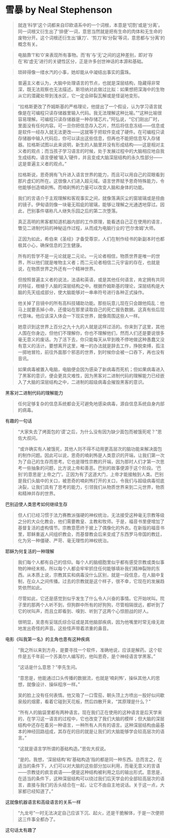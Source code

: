 # 雪暴 by Neal Stephenson

> 就连‘科学’这个词都来自印欧语系中的一个词根，本意是‘切割’或是‘分离’。同一词根又衍生出了‘排便’一词，意思当然就是把有生命的肉体和无生命的废物分开。这个词根还衍生出‘镰刀’、‘剪刀’和‘分裂’等词，意思都与‘分离’的概念有关。


> 电脑靠‘1’和‘0’来表现所有事物。而‘有’与‘无’之间的这种差别，即对‘存在’和‘虚无’进行的关键性区分，正是许多创世神话的本源和基础。


> 琐碎得像一缕水汽的小事，她却能从中凝结出事实的露珠。

> 普遍主义者认为，大脑中处理语言的节点，也就是深层结构，隐藏得非常深，既无法观察也无法描述。斯坦纳对此做过比拟：如果想把深海中的生物从它的潜藏处带到浅水区，它一定会碎裂瓦解或是怪诞地变形。



> “拉格斯更改了乔姆斯基的严格理论，他提出了一个假设，认为学习语言就像是在可编程只读存储器里输入代码。我无法理解这种比喻。”“这种比喻很容易理解。可编程只读存储器是一种存储芯片。”阿弘说，“它们刚出厂时，里面没有任何内容。可一旦你把信息存入芯片，然后将信息冻结——信息或是软件一经存入就无法更改——这就等于把软件变成了硬件。在可编程只读存储器中输入代码后，你可以读出这些信息，但再也不能把信息写入存储器。拉格斯试图以此来说明，新生的人脑里并没有形成结构——这是相对主义者的观点；而当孩子学习语言的时候，处于发展过程中的大脑相应地自我生成结构，语言便被‘输入’硬件，并且变成大脑深层结构的永久性部分——这是普遍主义者的观点。”



> 拉格斯说，恩奇拥有飞升进入语言世界的能力，而且可以用自己的双眼看到那片虚幻的所在。这很像人们进入超元域。语言世界赋予恩奇特殊能力，令他能够创造喃刹怖。而喃刹怖的力量可以改变人脑和身体的功能。



> 我们的言语介于主观理解和客观事实之间，就像落满灰尘的窗玻璃或是扭曲的镜子。伊甸语则像一块毫无瑕疵的玻璃，能够让理解之光通透地穿过。因此，巴别事件堪称凡人继失乐园之后的第二次堕落。



> 真正高明的黑客都知道机器内部的工作原理，能看透自己正在使用的语言，瞥见二进制代码的神秘运作过程，从而成为电脑行业的‘巴尔舍姆’大师。



> 正因为如此，希伯来《圣经》才备受尊崇，人们在制作经书的新副本时也都极其小心，确保信息的卫生健康。



> 所有的哲学不是一元论就是二元论。一元论者相信，物质世界是唯一的世界，所以他们就是唯物主义者；而二元论者相信二元宇宙的存在，也就是说，在物质世界之外还有一个精神世界。



> 但按照普遍主义者的说法，法语和英语，或是其他任何语言，肯定拥有共同的特征，根植于人脑的深层结构之中。根据乔姆斯基的理论，深层结构是大脑的先天组成部分，使大脑能够对一串串符号进行各种正式操作。



> 他关掉了目镜中的所有高科技辅助功能。那些玩意儿现在只会跟他捣乱：他马上就要丢掉小命，还傻站在那里读取自己的死亡报告数据。这真有些后现代意味。他应该深入体会一下现实世界，就像周围这些人一样。



> 她意识到这世界上百分之九十九的人就是这样过活的。你来到了这里，其他人围在你身边，但他们不理解你，你也不理解他们，然而人们还是要说很多毫无意义的废话。为了活下去，你只能每天从早到晚不停地做这种愚蠢又没有意义的活计。要想离开这里，唯一的办法就是辞去工作，挣脱束缚，孤注一掷地冒险，前往外面那个邪恶的世界，到时候你会被一口吞下，再也没有音讯。



> 如果病毒被置入电脑，电脑便会因为感染了新病毒而死机；但如果病毒进入了黑客的意识，便会更具灾难性，因为黑客对二进制代码的理解能力已经嵌入了大脑的深层结构之中，二进制的超级病毒会摧毁黑客的意识。

黑客对二进制代码的理解能力

> 任何足够复杂的信息系统都会无可避免地感染病毒，源自信息系统自身内部的病毒。

有趣的一句话

> “大家失去了烤面包的‘谟’之后，为什么没有因为缺少面包而被饿死呢？”恩佐大叔问。
>
> “或许确实有人被饿死，其他人则不得不动用更高层次的脑功能来解决面包的制作问题。因此可以说，恩奇的喃刹怖是人类意识的开端，让我们第一次为了自己的生存而思考。它也是理性宗教的开端，因为那时人们才第一次思考一些抽象的问题，比方说上帝和善恶。巴别的故事便源于这个阶段。‘巴别’的意思是‘上帝之门’。正因为有了这道大门，上帝才能接触到人类。巴别是我们头脑中的关口，被恩奇的喃刹怖打开的关口，令我们与超级病毒彻底决裂，让我们具有了思考的能力，引领我们从物质世界来到二元世界，物质和精神并存的世界。

巴别迫使人类思考如何继续生存

> 但人们已经习惯于法力赛教派强硬的神权统治，无法接受这种毫无宗教等级之分的大众化教会，他们需要教皇、主教和牧师。于是，福音书里便增加了基督复活的虚构情节。宗教意愿终于披上了偶像化的外衣。在新版的福音书里，耶稣重返人间组织教会，而基督教会后来变成了东西罗马帝国的教廷，化为另一种僵硬、严苛、毫无理性的神权统治。

耶稣为何复活的一种理解

> 我们每个人都有自己的信仰。每个人的脑细胞里似乎都有感受宗教或类似事物的神经末梢，所以每个人都会牢牢抓住任何能够填补我们精神裂隙的东西。从本质上说，宗教其实和病毒没什么区别，就是一段信息，在人脑中复制，在众人之间传播。过去的宗教就是这个样子，很不幸，它现在的发展趋势依然如此。



> 尽管如此，它还是感觉到似乎发生了什么令人兴奋的事情。它开始吠叫。院子里的那两个人听不到，但狗群中所有的好狗狗，尽管相隔很远，都听到了它的吠叫声，而且立即看到、嗅到、听到了这两个心惊胆战的好人。


> 很明显，吴患有妥瑞氏综合征或是其他脑部疾病，因为他嘴里时常无缘无故地发出奇怪的声音。这些怪声带着浓重的鼻音。

电影《叫我第一名》的主角也患有这种疾病

> “我之所以来到方舟，是要寻找一个软件，准确地说，应该是解药。这个软件是五千年前一个苏美尔人编写的，他叫恩奇，是个神经语言学黑客。”
>
> “这话是什么意思？”李先生问。
>
> “意思是，他能通过口头传播的数据流，也就是‘喃刹怖’，操纵其他人的思想，就像设计、操纵程序一样。”
>
> 吴的脸上没有任何表情。他又吸了一口雪茄，朝头顶上方喷出一股好似间歇泉般的烟雾，看着它碰到天花板，然后四散开来，“其原理是什么？”
>
> “所有人的脑袋里都有两种语言。现在我们正在使用的这种语言是后天学来的，在学习这一语言的过程中，它也改变了我们大脑的模样；但大脑的深层结构中还存在着另一种语言，一种所有人共有的语言。这种深层结构由最基本的神经回路组成，其存在的目的就是让我们的大脑能够学会较高层次的语言。”
>
> “这就是语言学所谓的基础构造。”恩佐大叔说。
>
> “是的。我想，‘深层结构’和‘基础构造’指的都是同一种东西。总而言之，在适当的条件下，人们可以对大脑的这些部分加以利用，而毫无意义的言语——宗教徒的疯言疯语——便是这种结构被利用之后的输出形式。意思是，在适当的条件下，这种深层结构可以绕过我们后天学会的全部较高层次的语言，直接与我们的舌头结合在一起，让它不由自主地说话。关于这一点，大家都已经知道了。”

这就像机器语言和高级语言的关系一样

> “九龙号”一时无法决定自己应该下沉、起火，还是干脆解体，于是一次便把这三件事全都办了。

这句话太有趣了
